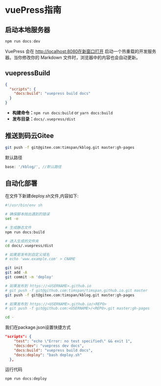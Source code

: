 



# vuePress指南

## 启动本地服务器

```js
npm run docs:dev
```

VuePress 会在 [http://localhost:8080在新窗口打开](http://localhost:8080/) 启动一个热重载的开发服务器。当你修改你的 Markdown 文件时，浏览器中的内容也会自动更新。

## vuepressBuild

```json
{
  "scripts": {
    "docs:build": "vuepress build docs"
  }
}
```

- **构建命令：**`npm run docs:build` or `yarn docs:build`
- **发布目录：**`docs/.vuepress/dist`

## 推送到码云Gitee

```sh
git push -f git@gitee.com:timspan/kblog.git master:gh-pages
```

默认路径

```js
base: '/kblog/', //默认路径
```

## 自动化部署

在文件下新建deploy.sh文件,内容如下:

```sh
#!/usr/bin/env sh

# 确保脚本抛出遇到的错误
set -e

# 生成静态文件
npm run docs:build

# 进入生成的文件夹
cd docs/.vuepress/dist

# 如果是发布到自定义域名
# echo 'www.example.com' > CNAME

git init
git add -A
git commit -m 'deploy'

# 如果发布到 https://<USERNAME>.github.io
# git push -f git@github.com:timspan/timspan.github.io.git master
git push -f git@gitee.com:timspan/kblog.git master:gh-pages

# 如果发布到 https://<USERNAME>.github.io/<REPO>
# git push -f git@github.com:<USERNAME>/<REPO>.git master:gh-pages

cd -
```

我们在package.json设置快捷方式

```json
"scripts": {
    "test": "echo \"Error: no test specified\" && exit 1",
    "docs:dev": "vuepress dev docs",
    "docs:build": "vuepress build docs",
    "docs:deploy": "bash deploy.sh"
  },
```

运行代码

```shell
npm run docs:deploy
```

